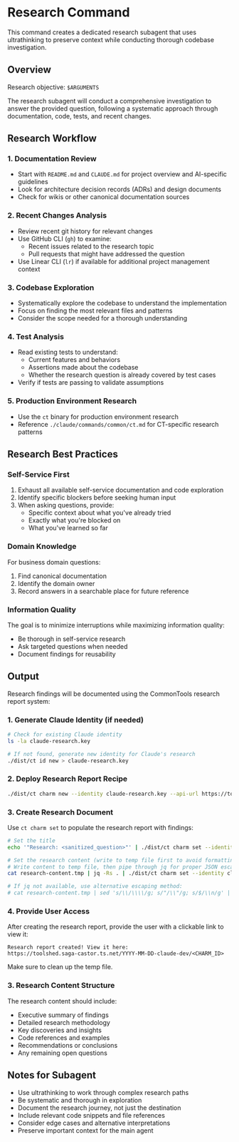 # Research Command

This command creates a dedicated research subagent that uses ultrathinking to preserve context while conducting thorough codebase investigation.

## Overview

Research objective: `$ARGUMENTS`

The research subagent will conduct a comprehensive investigation to answer the provided question, following a systematic approach through documentation, code, tests, and recent changes.

## Research Workflow

### 1. Documentation Review
- Start with `README.md` and `CLAUDE.md` for project overview and AI-specific guidelines
- Look for architecture decision records (ADRs) and design documents
- Check for wikis or other canonical documentation sources

### 2. Recent Changes Analysis
- Review recent git history for relevant changes
- Use GitHub CLI (`gh`) to examine:
  - Recent issues related to the research topic
  - Pull requests that might have addressed the question
- Use Linear CLI (`lr`) if available for additional project management context

### 3. Codebase Exploration
- Systematically explore the codebase to understand the implementation
- Focus on finding the most relevant files and patterns
- Consider the scope needed for a thorough understanding

### 4. Test Analysis
- Read existing tests to understand:
  - Current features and behaviors
  - Assertions made about the codebase
  - Whether the research question is already covered by test cases
- Verify if tests are passing to validate assumptions

### 5. Production Environment Research
- Use the `ct` binary for production environment research
- Reference `./claude/commands/common/ct.md` for CT-specific research patterns

## Research Best Practices

### Self-Service First
1. Exhaust all available self-service documentation and code exploration
2. Identify specific blockers before seeking human input
3. When asking questions, provide:
   - Specific context about what you've already tried
   - Exactly what you're blocked on
   - What you've learned so far

### Domain Knowledge
For business domain questions:
1. Find canonical documentation
2. Identify the domain owner
3. Record answers in a searchable place for future reference

### Information Quality
The goal is to minimize interruptions while maximizing information quality:
- Be thorough in self-service research
- Ask targeted questions when needed
- Document findings for reusability

## Output

Research findings will be documented using the CommonTools research report system:

### 1. Generate Claude Identity (if needed)
```bash
# Check for existing Claude identity
ls -la claude-research.key

# If not found, generate new identity for Claude's research
./dist/ct id new > claude-research.key
```

### 2. Deploy Research Report Recipe
```bash
./dist/ct charm new --identity claude-research.key --api-url https://toolshed.saga-castor.ts.net --space YYYY-MM-DD-claude-dev recipes/research-report.tsx
```

### 3. Create Research Document
Use `ct charm set` to populate the research report with findings:

```bash
# Set the title
echo '"Research: <sanitized_question>"' | ./dist/ct charm set --identity claude-research.key --api-url https://toolshed.saga-castor.ts.net --space YYYY-MM-DD-claude-dev --charm <CHARM_ID> title

# Set the research content (write to temp file first to avoid formatting issues)
# Write content to temp file, then pipe through jq for proper JSON escaping
cat research-content.tmp | jq -Rs . | ./dist/ct charm set --identity claude-research.key --api-url https://toolshed.saga-castor.ts.net --space YYYY-MM-DD-claude-dev --charm <CHARM_ID> content

# If jq not available, use alternative escaping method:
# cat research-content.tmp | sed 's/\\/\\\\/g; s/"/\\"/g; s/$/\\n/g' | tr -d '\n' | sed 's/^/"/' | sed 's/$/\"/' | ./dist/ct charm set --identity claude-research.key --api-url https://toolshed.saga-castor.ts.net --space YYYY-MM-DD-claude-dev --charm <CHARM_ID> content
```

### 4. Provide User Access
After creating the research report, provide the user with a clickable link to view it:

```
Research report created! View it here:
https://toolshed.saga-castor.ts.net/YYYY-MM-DD-claude-dev/<CHARM_ID>
```

Make sure to clean up the temp file.

### 3. Research Content Structure
The research content should include:
- Executive summary of findings
- Detailed research methodology
- Key discoveries and insights
- Code references and examples
- Recommendations or conclusions
- Any remaining open questions

## Notes for Subagent

- Use ultrathinking to work through complex research paths
- Be systematic and thorough in exploration
- Document the research journey, not just the destination
- Include relevant code snippets and file references
- Consider edge cases and alternative interpretations
- Preserve important context for the main agent

